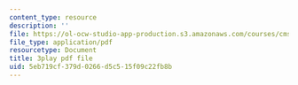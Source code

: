 ```yaml
---
content_type: resource
description: ''
file: https://ol-ocw-studio-app-production.s3.amazonaws.com/courses/cms-608-game-design-spring-2014/5eb719cf379d0266d5c515f09c22fb8b_1506651.pdf
file_type: application/pdf
resourcetype: Document
title: 3play pdf file
uid: 5eb719cf-379d-0266-d5c5-15f09c22fb8b
---
```

